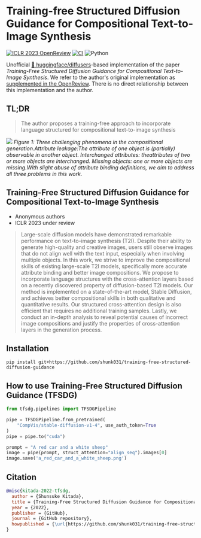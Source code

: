 # Training-free Structured Diffusion Guidance for Compositional Text-to-Image Synthesis

[![ICLR 2023 OpenReview](http://img.shields.io/badge/ICLR%202023-under%20review-B31B1B.svg)](https://openreview.net/forum?id=PUIqjT4rzq7)
[![CI](https://github.com/shunk031/training-free-structured-diffusion-guidance/actions/workflows/ci.yaml/badge.svg)](https://github.com/shunk031/training-free-structured-diffusion-guidance/actions/workflows/ci.yaml)
![Python](https://img.shields.io/badge/python-3.8%20%7C%203.9%20%7C%203.10-blue?logo=python)

Unofficial [🤗 huggingface/diffusers](https://github.com/huggingface/diffusers)-based implementation of the paper *Training-Free Structured Diffusion Guidance for Compositional Text-to-Image Synthesis*. We refer to the author's original implementation as [supplemented in the OpenReview](https://openreview.net/attachment?id=PUIqjT4rzq7&name=supplementary_material).
There is no direct relationship between this implementation and the author.

## TL;DR

> The author proposes a training-free approach to incorporate language structured for compositional text-to-image synthesis

![](./assets/figure1.png)
*Figure 1: Three challenging phenomena in the compositional generation.Attribute leakage:The attribute of one object is (partially) observable in another object. Interchanged attributes: theattributes of two or more objects are interchanged. Missing objects: one or more objects are missing.With slight abuse of attribute binding definitions, we aim to address all three problems in this work.*

## **Training-Free Structured Diffusion Guidance for Compositional Text-to-Image Synthesis**
  - Anonymous authors
  - ICLR 2023 under review

> Large-scale diffusion models have demonstrated remarkable performance on text-to-image synthesis (T2I). Despite their ability to generate high-quality and creative images, users still observe images that do not align well with the text input, especially when involving multiple objects. In this work, we strive to improve the compositional skills of existing large-scale T2I models, specifically more accurate attribute binding and better image compositions. We propose to incorporate language structures with the cross-attention layers based on a recently discovered property of diffusion-based T2I models. Our method is implemented on a state-of-the-art model, Stable Diffusion, and achieves better compositional skills in both qualitative and quantitative results. Our structured cross-attention design is also efficient that requires no additional training samples. Lastly, we conduct an in-depth analysis to reveal potential causes of incorrect image compositions and justify the properties of cross-attention layers in the generation process. 

## Installation

```shell
pip install git+https://github.com/shunk031/training-free-structured-diffusion-guidance
```

## How to use Training-Free Structured Diffusion Guidance (TFSDG)

```python
from tfsdg.pipelines import TFSDGPipeline

pipe = TFSDGPipeline.from_pretrained(
    "CompVis/stable-diffusion-v1-4", use_auth_token=True
)
pipe = pipe.to("cuda")

prompt = "A red car and a white sheep"
image = pipe(prompt, struct_attention="align_seq").images[0]
image.save('a_red_car_and_a_white_sheep.png')
```

## Citation

```bibtex
@misc{kitada-2022-tfsdg,
  author = {Shunsuke Kitada},
  title = {Training-Free Structured Diffusion Guidance for Compositional Text-to-Image Synthesis},
  year = {2022},
  publisher = {GitHub},
  journal = {GitHub repository},
  howpublished = {\url{https://github.com/shunk031/training-free-structured-diffusion-guidance}}
}
```
